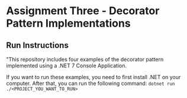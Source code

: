 # Assignment Three - Decorator Pattern Implementations

## Run Instructions

"This repository includes four examples of the decorator pattern implemented using a .NET 7 Console Application.

If you want to run these examples, you need to first install .NET on your computer. After that, you can run the following command: `dotnet run ./<PROJECT_YOU_WANT_TO_RUN>`
